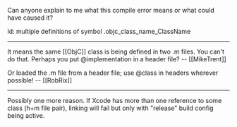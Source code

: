 

Can anyone explain to me what this compile error means or what could have caused it?

ld: multiple definitions of symbol .objc_class_name_ClassName

----

It means the same [[ObjC]] class is being defined in two .m files. You can't do that. Perhaps you put @implementation in a header file? -- [[MikeTrent]]

Or loaded the .m file from a header file; use @class in headers wherever possible! -- [[RobRix]]

----

Possibly one more reason. 
If Xcode has more than one reference to some class (h+m file pair), linking will fail but only with "release" build config being active.